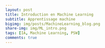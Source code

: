```yaml
---
layout: post
title: Introduction en Machine Learning 
subtitle: Apprentissage machine 
bigimg: img/posts/MachineLearning_blog.png
share-img: img/ML_intro.png
tags: [IA, Machine Learning, PSW]
comments: true
---
```


<script type="text/javascript" src="http://cdn.mathjax.org/mathjax/latest/MathJax.js?config=TeX-AMS-MML_HTMLorMML"></script>
<script>


## Introduction
Le machine learning ou Apprentissage automatique est un mot très en vogue dans le domaine du Big Data.
$$ \delta = b^2 - 4ac $$
![image](https://drive.google.com/uc?export=view&id=1Sv6rel44L060T7Han4PJO1difrH-n6m-)


Le machine learning est un domaine captivant. Issu de nombreuses disciplines comme les statistiques, l'optimisation, l'argorithmique ou le traitement du signal. C'est un champ d'études en mutation constante qui s'est imposé dans notre socièté. Déjà utilisé depuis des décennies dans la reconnaissance automatique des caratères ou les filtres anti-spam, il sert maintenant à protéger contre la fraude bancaire, prédire la crimininalité, recommandation des services et produits adptés à nos goûts, reconnaître des visages par exemple avec notre appareil photo etc. Nous allons voir par la suite une définition et des exemples afin de mieux appréhender ce domaine très en mode. 

La science des données (ou data science en anglais) et le machine learning (ou apprentissage
automatique) sont deux mots très en vogue lorsque l’on parle de la révolution Big Data, de prédiction
des comportements ou tout simplement de la transformation numérique des entreprises.
Et comme pour tous les domaines innovants, il est parfois difficile de s’y repérer.

C’est pourquoi, avant de rentrer dans le vif du sujet, nous allons faire un tour rapide du domaine
de la science des données, et en quoi elle est devenue une source de valeur ajoutée pour
les entreprises.
Le premier objectif du data scientist est de produire des méthodes (automatisées, autant que
possible) de tri et d’analyse de données afin d’en extraire des informations utiles.

Pourquoi un data scientist ? Pour trois raisons:
 - L’explosion de la quantité de données produites et collectées par les humains,
 - L’amélioration et l’accessibilité plus grande des algorithmes de traitement des données,
 - L'augmentation exponentielle des capacités de calcul des ordinateurs.
 
En d'autres termes l’objectif étant de récupérer des données de plusieurs sources différentes, et d’en extraire des informations qui vont servir l’entreprise, notamment l’aide à la décision.

En somme la data science est un nouveau domaine de travail, qui augmente les capacités d’analyse classique, afin d’aider les entreprises à prendre des décisions informées. Elle s’appuie pour cela sur des données utiles et ne peut s’appliquer que dans certaines problématiques précises.

Par ailleurs j'ai pensé que ce serait une bonne idée de faire quelques rappels statistiques dans cet article, certains concepts seront illustrés par des codes Python. 

## Qu'est ce que le machine learning ?

![image](https://drive.google.com/uc?export=view&id=1F2RRHH_ZX_8cMh_PZ2uZNp6KX5Hz0kFP)

Le Machine learning n’est pas nouveau (plusieurs décennies de recherches) mais le concept connaît un engouement ces dernières années qui n’est pas déconnecté de l’essor du Big Data. Mais commençons par le commencement. Arthur Samuel (1959) (un pionnier en matière d’intelligence artificielle, professeur à Stanford ) avait définit le machine learning comme « le domaine d’étude qui donne aux ordinateurs la capacité d’apprendre sans être explicitement programmé ». Cette définition, qui laisse un peu songeur, est quand même vague. Aujourd'hui, Tom Mitchell (1998) en donne une définition un peu plus moderne : « Un programme informatique se dit d’apprendre de l’expérience E par rapport à une catégorie de tâches T et mesure de la performance P, si sa performance à des tâches  T, telle que mesurée par P, s’améliore avec l’expérience E.


Le machine Learning traite des sujets complexes où la programmation traditionnelle trouve ses limites. Construire un programme qui conduit une voiture serait très complexe voire impossible. Cela étant dû aux nombres infinis des cas possibles à traiter… Le Machine learning traite cette problématique différemment. Au lieu de décrire quoi faire, le programme apprendra par lui même comment conduire en “observant” des expérimentations.

     Machine Learning : Donner la possibilité à l’ordinateur d’apprendre sans être programmé

En fonction des données d’expérimentation que prendra l’algorithme d’apprentissage en entrée, il déduira par lui même une hypothèse de fonctionnement.  Il utilisera cette dernière pour de nouveaux cas, et affinera son expérience au fil du temps.

#### Types de problèmes en Machine Learning (ML)

On distingue deux types de problèmes en ML: 
  - Supervised Learning ou Apprentissage Supervisé
  - Unsupervised Learning ou Appentissage non Supervisé.
  
##### Supervised Learning
C’est le type le plus récurrent.  Il s’agit de fournir aux algorithmes d’apprentissages un jeu de données d’apprentissage (Training Set) sous forme de (X, Y) avec X les variables prédictives, et Y le résultat de l’observation. En se basant sur le Training Set, l’algorithme va trouver une fonction mathématique qui permet de transformer (au mieux) X vers Y. En d’autres termes, on l’algorithme va trouver une fonction F tel que : <img src="https://latex.codecogs.com/svg.latex?\Large&space;F(X) = Y " title=" F(X)=Y" />  

     Exemple: 
 
En ayant un Training Set  composé de plusieurs lignes ou chacune décrit les caractéristiques d’une voiture (variables prédictives) : comme le modèle, la couleur, nombre Km parcourus…. et le prix du véhicule (variable Y à prédire). je peux appliquer un algorithme supervisé pour définir une fonction de prédiction de prix d’une voiture. Cette fonction pourra être utilisée pour prédire le prix d’une voiture qui n’était pas dans le Training Set.

##### Unsupervised Learning 
Dans ce type, on va donner à l’algorithme des données, éventuellement non structurées. Et on le laisse trouver une sorte de structure dans nos données. Cela peut être des regroupements de données (Clustering) autrement dit la classification.

     Exemple: 
    
En disposant des données d’achats des internautes dans un  site e-commerce (amazone par exemple), l’algorithme de clustering va trouver les produits qui se vendent le mieux ensemble.

## Modèle linéaire en dimension 1.

L’origine du mot régression vient de Sir Francis Galton. En 1885, travaillant
sur l’hérédité, il chercha à expliquer la taille des fils en fonction de celle des
pères. Il constata que lorsque le père était plus grand que la moyenne,taller
than mediocrity, son fils avait tendance à être plus petit que lui et, a contrario,
que lorsque le père était plus petit que la moyenne,shorter than mediocrity,
son fils avait tendance à être plus grand que lui. Ces résultats l’ont conduit à
considérer sa théorie deregression toward mediocrity.

La base statistique la plus fondamentale des modèles de Machine Learning est la suivante: 
<img src="https://latex.codecogs.com/svg.latex?\Large&space;Y_i = f(X_i) + \epsilon " title=" Y_i = f(X_i) + \epsilon" /> . 

Cette équation simple indique ce qui suit:  

 - nous supposons que nous avons n observations d'un ensemble de données, et nous choisissons sur <img src="https://latex.codecogs.com/svg.latex?\Large&space; i^{eme} " title=" i^{eme}" /> : 
 - <img src="https://latex.codecogs.com/svg.latex?\Large&space;Y_i " title=" Y_i" />   est la sortie de cette observation appelée la cible
 - <img src="https://latex.codecogs.com/svg.latex?\Large&space;X_i " title=" X_i" />   est appelé une caractéristique et est une variable indépendante que nous observons
 - <img src="https://latex.codecogs.com/svg.latex?\Large&space;f" title=" f" />   est le vrai modèle qui établit le lien entre les caractéristiques et la sortie
 - <img src="https://latex.codecogs.com/svg.latex?\Large&space; \epsilon " title=" \epsilon" />   est le bruit du modèle. Les données que nous observons ne se situent généralement pas sur une ligne droite, car il existe des variations de la mesure dans la vie réelle.

Dans cet article nous considérons un cadre assez simple c'est à dire que nous n'avons qu'une seule fonction par observation. Dans la vraie vie, nous avons généralement plusieurs fonctionnalités par observation. Un exemple de ceci pourrait être le suivant: vous travaillez en tant que data scientist dans une banque, vous auriez généralement plusieurs informations sur chaque client: nom, adresse, âge, famille, compte, revenu ect.

# Motivation statistique

Supposons que nous avons <img src="https://latex.codecogs.com/svg.latex?\Large&space;n" title=" n" />  observations <img src="https://latex.codecogs.com/svg.latex?\Large&space;i" title=" i" /> , et pour chaque observation , nous avons une caractéristique <img src="https://latex.codecogs.com/svg.latex?\Large&space;X_i " title=" X_i" /> . Notre rôle est d'identifier le lien entre <img src="https://latex.codecogs.com/svg.latex?\Large&space;Y_i " title=" Y_i" /> et  <img src="https://latex.codecogs.com/svg.latex?\Large&space;X_i " title=" X_i" /> pour pouvoir prédire  <img src="https://latex.codecogs.com/svg.latex?\Large&space;Y_{n+1} " title=" Y_{n+1}" />.\\ Pour construire notre prédiction, nous devons identifier :

   - un modèle, qui est le lien entre <img src="https://latex.codecogs.com/svg.latex?\Large&space;Y_i " title=" Y_i" /> et les entités, représenté ici par la fonction f dans:<img src="https://latex.codecogs.com/svg.latex?\Large&space;Y_i = f(X_i) + \epsilon " title=" Y_i = f(X_i) + \epsilon" />. Dans la vie réelle, ce modèle <img src="https://latex.codecogs.com/svg.latex?\Large&space;f " title=" f" /> est inconnu et est estimé par: <img src="https://latex.codecogs.com/svg.latex?\Large&space;\hat{Y_i} = \hat{f}(X_i)" title="\hat{Y_i} = \hat{f}(X_i)" /> où le chapeau décrit une estimation. Nous essayons d'estimer <img src="https://latex.codecogs.com/svg.latex?\Large&space; \hat{f}" title="\hat{f}" /> qui correspond à la vie réelle <img src="https://latex.codecogs.com/svg.latex?\Large&space;f" title="f" />.
   - nous devons également identifier des paramètres qui aideront notre prédiction à se rapprocher le plus possible des données réelles. Les paramètres sont généralement définis afin de minimiser la distance entre notre modèle et les données, c'est-à-dire qu'ils sont définis de sorte que la dérivée d'une fonction de perte (par exemple: <img src="https://latex.codecogs.com/svg.latex?\Large&space;\sum( \hat{Y_i} - Yi)^2" title="\sum( \hat{Y_i} - Yi)^2" /> ) soit égale à 0.
   
Le vrai modèle et les vrais paramètres dans la vie réelle sont inconnus. Pour cette raison, nous faisons une sélection parmi plusieurs modèles (linéaires ou non linéaires). La sélection du modèle est généralement basée sur une analyse exploratoire des données.


Désormais, nous nous concentrerons sur le modèle le plus élémentaire appelé régression linéaire unidimensionnelle. Ce modèle indique qu'il existe un lien linéaire entre les entités et la variable dépendante.

Le vrai modèle que nous attendons est le suivant: <img src="https://latex.codecogs.com/svg.latex?\Large&space;Y_i = \beta_0 + \beta_1 X_i + \epsilon_i" title="Y_i = \beta_0 + \beta_1 X_i + \epsilon_i" />  :
    - <img src="https://latex.codecogs.com/svg.latex?\Large&space;\beta_0 " title=" \beta_0" /> est appelé l'interception, c'est un terme constant.
    - <img src="https://latex.codecogs.com/svg.latex?\Large&space;\beta_1 " title=" \beta_1" />  est le coefficient associé à <img src="https://latex.codecogs.com/svg.latex?\Large&space;X_i " title=" X_i" />. Il décrit le poids de <img src="https://latex.codecogs.com/svg.latex?\Large&space;X_i " title=" X_i" /> sur la sortie finale.
    - <img src="https://latex.codecogs.com/svg.latex?\Large&space;\epsilon_i " title=" \epsilon_i" />  est appelé résiduel. C'est un terme de bruit blanc qui explique la variabilité des données réelles.
 
 
L'hypothèse sur <img src="https://latex.codecogs.com/svg.latex?\Large&space;\epsilon " title=" \epsilon" /> sont : <img src="https://latex.codecogs.com/svg.latex?\Large&space;\mathbb{E}[\epsilon] = 0  " title=" \mathbb{E}[\epsilon] = 0 " /> , c'est-à-dire une condition de bruit blanc <img src="https://latex.codecogs.com/svg.latex?\Large&space;\epsilon_i \sim iid " title=" \epsilon_i \sim iid" />  pour tout i = 1,…,n, c'est-à-dire une condition [d'homoscédasticité](https://fr.wikipedia.org/wiki/Homosc\%C3\%A9dasticit\%C3\%A9). On parle d'homoscédasticité lorsque la variance des erreurs stochastiques de la régression est la même pour chaque observation i (de 1 à n observations)
 
 
Cependant, les vrais paramètres restent inconnus car ce sont ceux que nous prévoyons d'estimer. Par conséquent, le modèle que nous estimons est le suivant: <img src="https://latex.codecogs.com/svg.latex?\Large&space;\hat{Y_i} =  \hat{\beta_0} +  \hat{\beta_1}X_i " title=" \hat{Y_i} =  \hat{\beta_0} +  \hat{\beta_1}X_i" />. 
 
 
Le mieux pour expliquer ce que ça signifie est de prendre un petit exemple simple. Imaginez que vous voulez savoir si vous payez trop
cher votre loyer. Vous avez récupéré sur un site de location une trentaine de prix des locations disponibles, ainsi que la surface associée :

```python
import pandas as pd
import numpy as np
import matplotlib.pyplot as plt
import sklearn.linear_model as lm
import math
from scipy import stats

df = pd.read_csv('house.txt', sep=",")
df.head(6)
```

![image](https://drive.google.com/uc?export=view&id=1homURfKq8nXEryATjXsaYB8I7wvKw4HQ)

Une visualisation des données donne :

```python 
#Scatter plot
plt.figure(figsize=(10,6))
plt.scatter(df['surface'], df['loyer'])

#On ajoute les titres des axes
plt.xlabel("Surface des loyers", fontsize = 12)
plt.ylabel("Prix des loyers", fontsize = 12)
plt.title("Relation entre la surface et le prix des loyers")

#plt.plot(df['surface'], df['loyer'], 'ro', markersize=2)
plt.show()

````

![image](https://drive.google.com/uc?export=view&id=18Ln9CbSGr--idZ8F2qH9mVngndYpSe_0)

D'après cette visualisation on peut se dire que le montant du loyer dépend de manière linéaire de la surface du logement. On peut donc émettre une hypothèse de modélisation qui est que le phénomène possède la forme d'une droite.


Néanmoins en regardant le plot, on constate que lorsque la surface est trop grande les donnés semblent moins modélisables il y a plus de variabilité. Nous allons ainsi considérer les prix des loyers inférieur à 10.000 euros.

```python
df = df[df['loyer'] < 10000]
```

```python
#Scatter plot
plt.figure(figsize=(10,6))
plt.scatter(df['surface'], df['loyer'])

#On ajoute les titres des axes
plt.xlabel("Surface des loyers", fontsize = 12)
plt.ylabel("Prix des loyers", fontsize = 12)
plt.title("Relation entre la surface et le prix des loyers")

#plt.plot(df['surface'], df['loyer'], 'ro', markersize=2)
plt.show()
```

![image](https://drive.google.com/uc?export=view&id=16Q26LwpfS0imRUH6mPmfcO9S9Uoh1GFr)

### Estimation des paramètres

Maintenant que nous savons que la relation semble linéaire, l'étape suivante consiste à estimer les coefficients <img src="https://latex.codecogs.com/svg.latex?\Large&space;\hat{\beta_0}" title=" \hat{\beta_0}" /> , <img src="https://latex.codecogs.com/svg.latex?\Large&space;\hat{\beta_1}" title=" \hat{\beta_1}" /> afin de tracer une ligne qui correspond à nos données. Dans la régression linéaire, estimer le paramètre signifie identifier les Betas:   <img src="https://latex.codecogs.com/svg.latex?\Large&space;\hat{\beta_0}" title=" \hat{\beta_0}" />, <img src="https://latex.codecogs.com/svg.latex?\Large&space;\hat{\beta_1}" title=" \hat{\beta_1}" />  afin qu'ils minimisent la distance avec les données réelles: 
 
 <img src="https://latex.codecogs.com/svg.latex?\Large&space;argmin \sum (Y_i - \hat{\beta_0} - \hat{\beta_1}X_i)^2" title=" argmin \sum (Y_i - \hat{\beta_0} - \hat{\beta_1}X_i)^2" />
 
 
Cette approche est connue sous le nom de Ordinary Least Squares (moindres carrés ordinaires (OLS)). Nous minimisons le carré de la distance (distance euclidienne) entre chaque point de données et notre estimation. Pourquoi le carré ? Parce que le dérivé est plus facile à trouver, et nous tenons compte des écarts positifs et négatifs. 
Les distance euclidienne pour notre modèle est donné par: <img src="https://latex.codecogs.com/svg.latex?\Large&space;||Y_i - \hat{Y_i}||_2 = ||Y_i - \hat{\beta_0} - \hat{\beta_1}X_i ||_2 " title=" ||Y_i - \hat{Y_i}||_2 = ||Y_i - \hat{\beta_0} - \hat{\beta_1}X_i ||_2 " /> .

Ainsi nous devons trouver le <img src="https://latex.codecogs.com/svg.latex?\Large&space;\hat{\beta_{0,1}}" title=" \hat{\beta_{0,1}}" /> optimal. Pour la régression linéaire en dimension 1, la [Solution1](https://eli.thegreenplace.net/2014/derivation-of-the-normal-equation-for-linear-regression) ou [Solution2](https://en.wikipedia.org/wiki/Ordinary_least_squares) de l'équation de minimisation (juste au-dessus) est exacte : 

<img src="https://latex.codecogs.com/svg.latex?\Large&space;\hat{\beta_1} = \frac{\sum (X_i - \bar{X})(Y_i - \bar{Y})}{\sum(X_i-\bar{X})^2}" title=" \hat{\beta_1} = \frac{\sum (X_i - \bar{X})(Y_i - \bar{Y})}{\sum(X_i-\bar{X})^2}" />

<img src="https://latex.codecogs.com/svg.latex?\Large&space;\hat{\beta_0} = \bar{Y} - \hat{\beta_1}\bar{X}" title=" \hat{\beta_0} = \bar{Y} - \hat{\beta_1}\bar{X}" />

Nous pouvons calculer ses solutions sur python comme suite: 
```python
# Calcul de Beta_1 :
x = df['surface']
x_bar = np.mean(df['surface'])
y = df['loyer']
y_bar = np.mean(df['loyer'])

beta1 = ((x - x_bar)*(y-y_bar)).sum() / ((x-x_bar)**2).sum()
print("Beta_1 coefficient estimate : " + str(round(beta1,4)))
```
Beta_1 coefficient estimate : 30.6612.

```python
# Calcul de beta_0

beta0 = y_bar - beta1*x_bar
print("Beta_0 coefficient estimate : " + str(round(beta0,4)))
```
Beta_0 coefficient estimate : 266.4546

Ainsi notre modèle final qui colle bien aux données (approximativement) sera :

    Loyer  = 30.6612*surface + 266.4546  

Nous pouvons tracer la régression linéaire estimée pour évaluer si elle semble bonne ou non:

![image](https://drive.google.com/uc?export=view&id=1Pa3edB46C6qS_i29nEouwHM0ykNI8z9j)

Cela semble très bien ! 

Ainsi, une fois que nos paramètres sont connus, nous pouvons utiliser ce modèle pour faire de la prédiction sur de nouvelle donnée. 
Par exemple pour une surface donnée, 30 m² nous pouvons à présent estimer le prix du loyer correspondant en euros.  

```python
beta0 + beta1*30
````
1186.2904817537724

    Ouf c'est cher le loyer en France ! Et Paris en particulier. 


On vient ici de décomposer l’entraînement de la régression linéaire.
Il existe un moyen assez efficace de le faire en utilisant les fonctions intégrées de Scikit Learn.

En réalité, vous vous doutez bien que cette régression est déjà implémentée dans le package scikit-learn. On peut l'utiliser directement de la manière suivante :

```python
from sklearn import linear_model
regr = linear_model.LinearRegression()
regr.fit(X, y)
regr.predict("des données de test")
```

```python
x_1 = df[['surface']]
skl_linmod = lm.LinearRegression(fit_intercept = True).fit(x_1,y)

beta1_sk = skl_linmod.coef_[0]
beta0_sk = skl_linmod.intercept_

```
Cela conduit au même résultat. 
 
Jusqu'à présent nous sommes satisfaits de notre estimation. Cependant comment nous pouvons évaluer la qualité de notre estimation ? 

### Évaluez l'exactitude de l'estimation à l'aide de R2

Une métrique commune utilisée pour évaluer l'ajustement global de notre modèle est le <img src="https://latex.codecogs.com/svg.latex?\Large&space;R^2" title="R^2" /> .
Il est aussi appelé, en statistique, le coefficient de détermination,  qui mesure la qualité de la prédiction d'une régression linéaire. 
Il est défini par : 


 <img src="https://latex.codecogs.com/svg.latex?\Large&space; R^2 = 1 -  \frac{\sum(Y_i - \hat{Y_i})^2}{\sum(Y_i-\bar{Y})^2}  = 1 - \frac{||Y_i - \hat{Y_i}||^2}{||Y_i-\bar{Y}||^2} \in [O,1] " title="R^2 = 1 -  \frac{\sum(Y_i - \hat{Y_i})^2}{\sum(Y_i-\bar{Y})^2}  = 1 - \frac{||Y_i - \hat{Y_i}||^2}{||Y_i-\bar{Y}||^2} \in [O,1]" />
 
 La dernière expression implique une nouvelle quantité, appelée somme résiduelle des carrés, qui est petite dès que la procédure OLS s'est bien déroulée, c'est-à-dire dès que les valeurs prédites sont proches des valeurs observées. D'où lorsque proche de 1 le <img src="https://latex.codecogs.com/svg.latex?\Large&space;R^2" title="R^2" /> est meilleur.
 
 Pour notre exemple on a:
 
 ```python
 # Calcul de R²

r_2 = 1 - (((y-(beta0 + beta1 * x))**2).sum())/((y-y_bar)**2).sum()
r_2
 ```
0.8246543068110017

Le <img src="https://latex.codecogs.com/svg.latex?\Large&space;R^2" title="R^2" /> prend des valeurs entre 0 et 1. Plus nous nous rapprochons de 1, plus nous avons tendance à expliquer la variance. Cependant, l'ajout de variables fera toujours augmenter le R2, même si la variable que nous avons ajoutée n'est pas du tout liée à la sortie.

   - Sources:
      - Sebastian Raschka, Vahid Mirjalili. Python Machine Learning. 2nd Edition. Birmingham, UK: Packt Publishing, 2017. ISBN: 978-3958457331 
      - [Developper google](https://developers.google.com/machine-learning/crash-course?hl=fr): Initiation machine learning. 
      - Cours d'initiaton Machine Learning Opeenclassroom.

![image](https://drive.google.com/uc?export=view&id=1Qd5mc3gET31KjjuI1lATMeOsA3-400sM)


